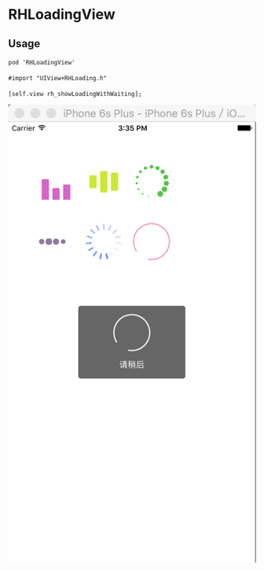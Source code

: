# RHLoadingView


## Usage
```
pod 'RHLoadingView'

#import "UIView+RHLoading.h"

[self.view rh_showLoadingWithWaiting];
```

![image](https://github.com/zhu410289616/RHLoadingView/blob/master/test.png)
